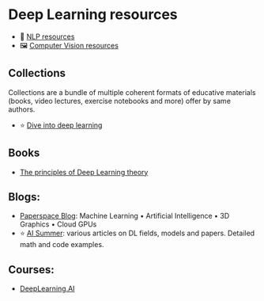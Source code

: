 # Deep Learning resources


* 📄 [NLP resources](NLP/Readme.md)
* 🖼 [Computer Vision resources](Computer%20vision/Readme.md)


## Collections
Collections are a bundle of multiple coherent formats of educative materials (books, video lectures, exercise notebooks and more) offer by same authors.

* ⭐ [Dive into deep learning](http://d2l.ai/)

## Books

* [The principles of Deep Learning theory](https://arxiv.org/pdf/2106.10165.pdf) 


## Blogs:

* [Paperspace Blog](https://blog.paperspace.com/): Machine Learning • Artificial Intelligence • 3D Graphics • Cloud GPUs
* ⭐ [AI Summer](https://theaisummer.com/): various articles on DL fields, models and papers. Detailed math and code examples.

## Courses:
* [DeepLearning.AI](https://www.deeplearning.ai/)